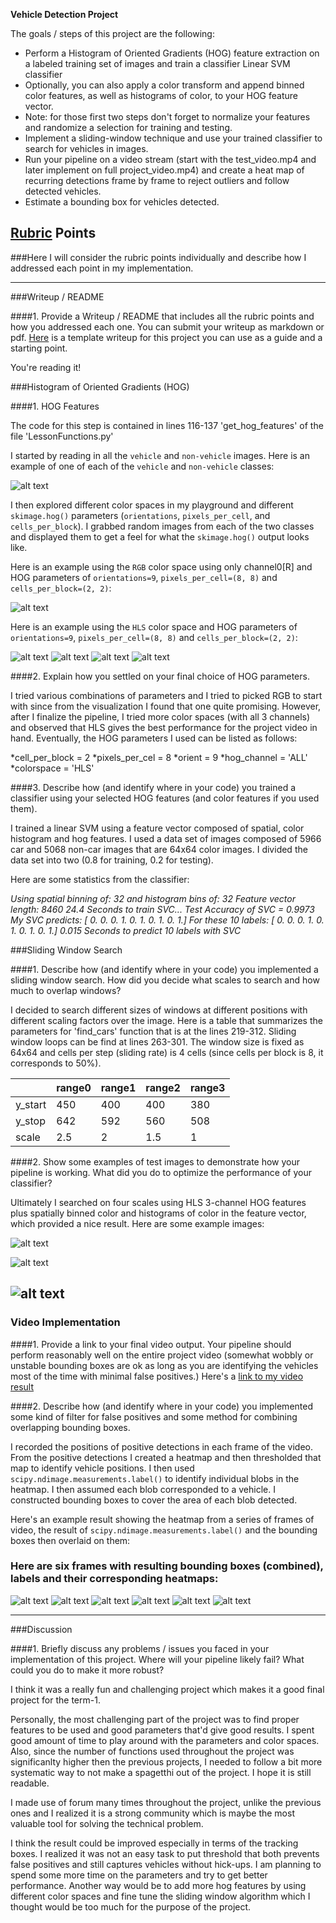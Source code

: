 **Vehicle Detection Project**

The goals / steps of this project are the following:

* Perform a Histogram of Oriented Gradients (HOG) feature extraction on a labeled training set of images and train a classifier Linear SVM classifier
* Optionally, you can also apply a color transform and append binned color features, as well as histograms of color, to your HOG feature vector. 
* Note: for those first two steps don't forget to normalize your features and randomize a selection for training and testing.
* Implement a sliding-window technique and use your trained classifier to search for vehicles in images.
* Run your pipeline on a video stream (start with the test_video.mp4 and later implement on full project_video.mp4) and create a heat map of recurring detections frame by frame to reject outliers and follow detected vehicles.
* Estimate a bounding box for vehicles detected.

[//]: # (Image References)
[image1]: ./mk_images/P1-Car_NonCar.JPG "Car and NonCar Examples"
[image2]: ./mk_images/P2-HogFeaturesVis.JPG "HOG Features from RGB ch0"
[image3]: ./mk_images/P1-Car_NonCar.JPG "Car and NonCar Examples"
[image30]: ./mk_images/P3-HogFeaturesHLS-ch0.JPG "HOG Features from HLS ch0"
[image31]: ./mk_images/P3-HogFeaturesHLS-ch1.JPG "HOG Features from HLS ch0"
[image32]: ./mk_images/P3-HogFeaturesHLS-ch2.JPG "HOG Features from HLS ch0"
[image40]: ./mk_images/P5-FindCars1.JPG
[image41]: ./mk_images/P5-FindCars2.JPG
[image42]: ./mk_images/P5-FindCars3.JPG
[image50]: ./mk_images/p7-FrameSeries0.JPG
[image51]: ./mk_images/p7-FrameSeries1.JPG
[image52]: ./mk_images/p7-FrameSeries2.JPG
[image53]: ./mk_images/p7-FrameSeries3.JPG
[image54]: ./mk_images/p7-FrameSeries4.JPG
[image55]: ./mk_images/p7-FrameSeries5.JPG



## [Rubric](https://review.udacity.com/#!/rubrics/513/view) Points
###Here I will consider the rubric points individually and describe how I addressed each point in my implementation.  

---
###Writeup / README

####1. Provide a Writeup / README that includes all the rubric points and how you addressed each one.  You can submit your writeup as markdown or pdf.  [Here](https://github.com/BCK1991/carND/edit/master/Assignment5-Vehicle_Detection/writeup_template.md) is a template writeup for this project you can use as a guide and a starting point.  

You're reading it!

###Histogram of Oriented Gradients (HOG)

####1. HOG Features

The code for this step is contained in lines 116-137 'get_hog_features' of the file 'LessonFunctions.py' 

I started by reading in all the `vehicle` and `non-vehicle` images.  Here is an example of one of each of the `vehicle` and `non-vehicle` classes:

![alt text][image1]

I then explored different color spaces in my playground and different `skimage.hog()` parameters (`orientations`, `pixels_per_cell`, and `cells_per_block`).  I grabbed random images from each of the two classes and displayed them to get a feel for what the `skimage.hog()` output looks like.

Here is an example using the `RGB` color space using only channel0[R] and HOG parameters of `orientations=9`, `pixels_per_cell=(8, 8)` and `cells_per_block=(2, 2)`:


![alt text][image2]


Here is an example using the `HLS` color space and HOG parameters of `orientations=9`, `pixels_per_cell=(8, 8)` and `cells_per_block=(2, 2)`:

![alt text][image3]
![alt text][image30]
![alt text][image31]
![alt text][image32]


####2. Explain how you settled on your final choice of HOG parameters.

I tried various combinations of parameters and I tried to picked RGB to start with since from the visualization I found that one quite promising. However, after I finalize the pipeline, I tried more color spaces (with all 3 channels) and observed that HLS gives the best performance for the project video in hand. Eventually, the HOG parameters I used can be listed as follows:

*cell_per_block = 2
*pixels_per_cel = 8
*orient = 9
*hog_channel = 'ALL'
*colorspace = 'HLS'

####3. Describe how (and identify where in your code) you trained a classifier using your selected HOG features (and color features if you used them).

I trained a linear SVM using a feature vector composed of spatial, color histogram and hog features. I used a data set of images composed of 5966 car and 5068 non-car images that are 64x64 color images. I divided the data set into two (0.8 for training, 0.2 for testing).

Here are some statistics from the classifier:

*Using spatial binning of: 32 and histogram bins of: 32
Feature vector length: 8460
24.4 Seconds to train SVC...
Test Accuracy of SVC =  0.9973
My SVC predicts:  [ 0.  0.  0.  1.  0.  1.  0.  1.  0.  1.]
For these 10 labels:  [ 0.  0.  0.  1.  0.  1.  0.  1.  0.  1.]
0.015 Seconds to predict 10 labels with SVC*

###Sliding Window Search

####1. Describe how (and identify where in your code) you implemented a sliding window search.  How did you decide what scales to search and how much to overlap windows?

I decided to search different sizes of windows at different positions with different scaling factors over the image. Here is a table that summarizes the parameters for 'find_cars' function that is at the lines 219-312. Sliding window loops can be find at lines 263-301. The window size is fixed as 64x64 and cells per step (sliding rate) is 4 cells (since cells per block is 8, it corresponds to 50%).

| | range0 | range1 | range2 | range3 |
|-|--------|--------|--------|-------|
| y_start | 450 | 400 | 400 | 380 |
| y_stop | 642 | 592 | 560 | 508 |
| scale | 2.5 | 2 | 1.5 | 1 |



####2. Show some examples of test images to demonstrate how your pipeline is working.  What did you do to optimize the performance of your classifier?

Ultimately I searched on four scales using HLS 3-channel HOG features plus spatially binned color and histograms of color in the feature vector, which provided a nice result.  Here are some example images:

![alt text][image40]


![alt text][image41]


![alt text][image42]
---

### Video Implementation

####1. Provide a link to your final video output.  Your pipeline should perform reasonably well on the entire project video (somewhat wobbly or unstable bounding boxes are ok as long as you are identifying the vehicles most of the time with minimal false positives.)
Here's a [link to my video result](./project_video_output.mp4)


####2. Describe how (and identify where in your code) you implemented some kind of filter for false positives and some method for combining overlapping bounding boxes.

I recorded the positions of positive detections in each frame of the video.  From the positive detections I created a heatmap and then thresholded that map to identify vehicle positions.  I then used `scipy.ndimage.measurements.label()` to identify individual blobs in the heatmap.  I then assumed each blob corresponded to a vehicle.  I constructed bounding boxes to cover the area of each blob detected.  

Here's an example result showing the heatmap from a series of frames of video, the result of `scipy.ndimage.measurements.label()` and the bounding boxes then overlaid on them:

### Here are six frames with resulting bounding boxes (combined), labels and their corresponding heatmaps:

![alt text][image50]
![alt text][image51]
![alt text][image52]
![alt text][image53]
![alt text][image54]
![alt text][image55]








---

###Discussion

####1. Briefly discuss any problems / issues you faced in your implementation of this project.  Where will your pipeline likely fail?  What could you do to make it more robust?

I think it was a really fun and challenging project which makes it a good final project for the term-1.

Personally, the most challenging part of the project was to find proper features to be used and good parameters that'd give good results. I spent good amount of time to play around with the parameters and color spaces. Also, since the number of functions used throughout the project was significanlty higher then the previous projects, I needed to follow a bit more systematic way to not make a spagetthi out of the project. I hope it is still readable.

I made use of forum many times throughout the project, unlike the previous ones and I realized it is a strong community which is maybe the most valuable tool for solving the technical problem.

I think the result could be improved especially in terms of the tracking boxes. I realized it was not an easy task to put threshold that both prevents false positives and still captures vehicles without hick-ups. I am planning to spend some more time on the parameters and try to get better performance. Another way would be to add more hog features by using different color spaces and fine tune the sliding window algorithm which I thought would be too much for the purpose of the project. 

